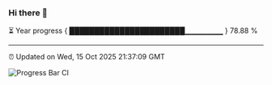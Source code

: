 ### Hi there 👋

⏳ Year progress { ███████████████████████▁▁▁▁▁▁▁ } 78.88 %

---

⏰ Updated on Wed, 15 Oct 2025 21:37:09 GMT

![Progress Bar CI](https://github.com/IshwaranRudhara/GIT-ACTION/workflows/Progress%20Bar%20CI/badge.svg)
